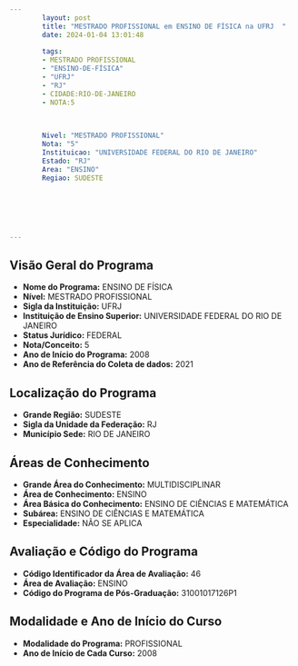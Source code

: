 ```yaml
---
        layout: post
        title: "MESTRADO PROFISSIONAL em ENSINO DE FÍSICA na UFRJ  "
        date: 2024-01-04 13:01:48
     
        tags:
        - MESTRADO PROFISSIONAL
        - "ENSINO-DE-FÍSICA"
        - "UFRJ"
        - "RJ"
        - CIDADE:RIO-DE-JANEIRO
        - NOTA:5
        
       

        Nivel: "MESTRADO PROFISSIONAL"
        Nota: "5"
        Instituicao: "UNIVERSIDADE FEDERAL DO RIO DE JANEIRO"
        Estado: "RJ"
        Area: "ENSINO"
        Regiao: SUDESTE
        
        
        
        
        
        
---
```

## Visão Geral do Programa
- **Nome do Programa:** ENSINO DE FÍSICA
- **Nível:** MESTRADO PROFISSIONAL
- **Sigla da Instituição:** UFRJ
- **Instituição de Ensino Superior:** UNIVERSIDADE FEDERAL DO RIO DE JANEIRO
- **Status Jurídico:** FEDERAL
- **Nota/Conceito:** 5
- **Ano de Início do Programa:** 2008
- **Ano de Referência do Coleta de dados:** 2021

## Localização do Programa
- **Grande Região:** SUDESTE
- **Sigla da Unidade da Federação:** RJ
- **Município Sede:** RIO DE JANEIRO

## Áreas de Conhecimento
- **Grande Área do Conhecimento:** MULTIDISCIPLINAR
- **Área de Conhecimento:** ENSINO
- **Área Básica do Conhecimento:** ENSINO DE CIÊNCIAS E MATEMÁTICA
- **Subárea:** ENSINO DE CIÊNCIAS E MATEMÁTICA
- **Especialidade:** NÃO SE APLICA

## Avaliação e Código do Programa
- **Código Identificador da Área de Avaliação:** 46
- **Área de Avaliação:** ENSINO
- **Código do Programa de Pós-Graduação:** 31001017126P1


## Modalidade e Ano de Início do Curso
- **Modalidade do Programa:** PROFISSIONAL
- **Ano de Início de Cada Curso:** 2008
